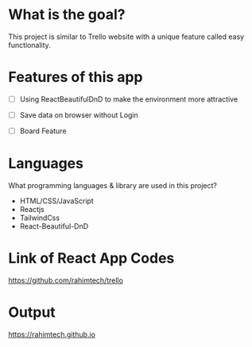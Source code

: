 # What is the goal?
This project is similar to Trello website with a unique feature called easy functionality.

# Features of this app
- [ ] Using ReactBeautifulDnD to make the environment more attractive
- [ ] Save data on browser without Login
- [ ] Board Feature


# Languages
What programming languages & library are used in this project?
+ HTML/CSS/JavaScript
+ Reactjs
+ TailwindCss
+ React-Beautiful-DnD


# Link of React App Codes
https://github.com/rahimtech/trello

# Output
https://rahimtech.github.io

